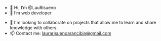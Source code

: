 - 👋 Hi, I’m @LauRisueno
- 👀 I’m web developer
<!-- - 🌱 I’m currently learning  -->
- 💞️ I'm looking to collaborate on projects that allow me to learn and share knowledge with others.
- 📫 Contact me: laurarisuenoarancibia@gmail.com

